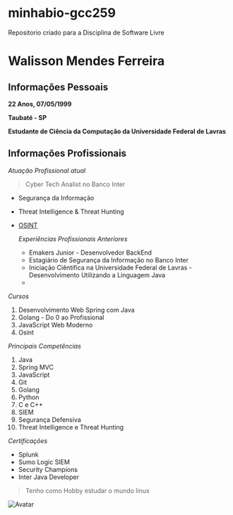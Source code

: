# minhabio-gcc259
Repositorio criado para a Disciplina de Software Livre

# Walisson Mendes Ferreira

## Informações Pessoais

**22 Anos, 07/05/1999**

**Taubaté - SP**

__Estudante de Ciência da Computação da Universidade Federal de Lavras__



## Informações Profissionais
*Atuação Profissional atual*
> Cyber Tech Analist no Banco Inter

* Segurança da Informação
* Threat Intelligence & Threat Hunting
* [OSINT](https://osintframework.com/)

  *Experiências Profissionais Anteriores*
  - Emakers Junior - Desenvolvedor BackEnd
  - Estagiário de Segurança da Informação no Banco Inter
  - Iniciação Ciêntifica na Universidade Federal de Lavras - Desenvolvimento Utilizando a Linguagem Java
  -


*Cursos*

1. Desenvolvimento Web Spring com Java
2. Golang - Do 0 ao Profissional
3. JavaScript Web Moderno
4. Osint

*Principais Competências*
1. Java
2. Spring MVC
3. JavaScript
4. Git
5. Golang
6. Python
7. C e C++
8. SIEM
9. Segurança Defensiva
10. Threat Intelligence e Threat Hunting


*Certificações*
- Splunk
- Sumo Logic SIEM
- Security Champions
- Inter Java Developer


> Tenho como Hobby estudar o mundo linux

![Avatar](https://cdn-images-1.medium.com/max/208/1*H0GLr-ApMB4bRPgnti32mQ@2x.jpeg)






